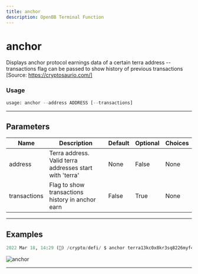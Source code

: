 ```yaml
---
title: anchor
description: OpenBB Terminal Function
---
```


# anchor

Displays anchor protocol earnings data of a certain terra address --transactions flag can be passed to show history of previous transactions [Source: https://cryptosaurio.com/]

### Usage

```python
usage: anchor --address ADDRESS [--transactions]
```

---

## Parameters

| Name | Description | Default | Optional | Choices |
| ---- | ----------- | ------- | -------- | ------- |
| address | Terra address. Valid terra addresses start with 'terra' | None | False | None |
| transactions | Flag to show transactions history in anchor earn | False | True | None |
---

## Examples

```python
2022 Mar 18, 14:29 (🦋) /crypto/defi/ $ anchor terra13kc0x8kr3sq8226myf4nmanmn2mrk9s5s9wsnz --transactions
```

![anchor](https://user-images.githubusercontent.com/43375532/159065235-e8fb189d-f670-4391-a7fc-064640b9607d.png)

---

